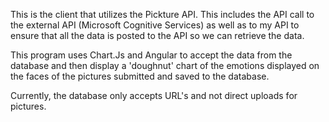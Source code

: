 This is the client that utilizes the Pickture API.  This includes the API call to the external API (Microsoft Cognitive Services) as well as to my API to ensure that all the data is posted to the API so we can retrieve the data.  

This program uses Chart.Js and Angular to accept the data from the database and then display a 'doughnut' chart of the emotions displayed on the faces of the pictures submitted and saved to the database.

Currently, the database only accepts URL's and not direct uploads for pictures.
